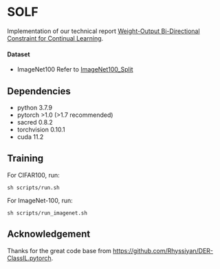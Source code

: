 # SOLF
Implementation of our technical report [Weight-Output Bi-Directional Constraint for Continual Learning](https://www.researchgate.net/publication/369901519_Weight-Output_Bi-Directional_Constraint_for_Continual_Learning). 

#### Dataset
* ImageNet100
Refer to [ImageNet100_Split](https://github.com/arthurdouillard/incremental_learning.pytorch/tree/master/imagenet_split)


## Dependencies

* python 3.7.9
* pytorch >1.0 (>1.7 recommended)
* sacred 0.8.2
* torchvision 0.10.1
* cuda 11.2

## Training

For CIFAR100, run:
```
sh scripts/run.sh
```
For ImageNet-100, run:
```
sh scripts/run_imagenet.sh
```

## Acknowledgement
Thanks for the great code base from https://github.com/Rhyssiyan/DER-ClassIL.pytorch.

